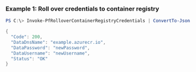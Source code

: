 ### Example 1: Roll over credentials to container registry
```powershell
PS C:\> Invoke-PfRolloverContainerRegistryCredentials | ConvertTo-Json -depth 5

{
  "Code": 200,
  "DataDnsName": "example.azurecr.io",
  "DataPassword": "newPassword",
  "DataUsername": "newUsername",
  "Status": "OK"
}
```


